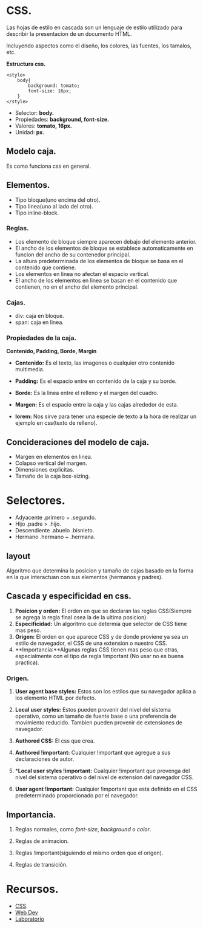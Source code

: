 # CSS.

Las hojas de estilo en cascada son un lenguaje de estilo utilizado para describir la presentacion de un documento HTML.

Incluyendo aspectos como el diseño, los colores, las fuentes, los tamalos, etc.


 **Estructura css.**
```
<style>
    body{
        background: tomato;
        font-size: 16px;
    }
</style>

```

- Selector: **body.**
- Propiedades: **background, font-size.**
- Valores: **tomato, 16px.**
- Unidad: **px.**

## Modelo caja.
 
Es como funciona css en general.

## Elementos.
- Tipo bloque(uno encima del otro).
- Tipo linea(uno al lado del otro).
- Tipo inline-block.

### Reglas.

- Los elemento de bloque siempre aparecen debajo del elemento anterior.
- El ancho de los elementos de bloque se establece automaticamente en funcion del ancho de su contenedor principal.
- La altura predeterminada de los elementos de bloque se basa en el contenido que contiene.
- Los elementos en linea no afectan el espacio vertical.
- El ancho de los elementos en linea se basan en el contenido que contienen, no en el ancho del elemento principal.

### Cajas.

- div: caja en bloque.
- span: caja en linea.

### Propiedades de la caja.
**Contenido, Padding, Borde, Margin**
- **Contenido:** Es el texto, las imagenes o cualquier otro contenido multimedia.
- **Padding:** Es el espacio entre en contenido de la caja y su borde.
- **Borde:** Es la linea entre el relleno y el margen del cuadro.
- **Margen:** Es el espacio entre la caja y las cajas alrededor de esta.

- **lorem:** Nos sirve para tener una especie de texto a la hora de realizar un ejemplo en css(texto de relleno).


## Concideraciones del modelo de caja.

- Margen en elementos en linea.
- Colapso vertical del margen.
- Dimensiones explicitas.
- Tamaño de la caja box-sizing.

# Selectores.

- Adyacente .primero + .segundo.
- Hijo .padre > .hijo.
- Descendiente .abuelo .bisnieto.
- Hermano .hermano ~ .hermana.

## layout

Algoritmo que determina la posicion y tamaño de cajas basado en la forma en la que interactuan con sus elementos (hermanos y padres).

## **Cascada y especificidad en css.**

1. **Posicion y orden:** El orden en que se declaran las reglas CSS(Siempre se agrega la regla final osea la de la ultima posicion).
2. **Especificidad:** Un algoritmo que determia que selector de CSS tiene mas peso.
3. **Origen:** El orden en que aparece CSS y de donde proviene ya sea un estilo de navegador, el CSS de una extension o nuestro CSS.
4. **Importancia:**Algunas reglas CSS tienen mas peso que otras, especialmente con el tipo de regla !important (No usar no es buena practica).

### Origen.

1. **User agent base styles:** Estos son los estilos que su navegador aplica a los elemento HTML por defecto.

2. **Local user styles:** Estos pueden provenir del nivel del sistema operativo, como un tamaño de fuente base o una preferencia de movimiento reducido. Tambien pueden provenir de extensiones de navegador.

3. **Authored CSS:** El css que crea.

4. **Authored !important:** Cualquier !important que agregue a sus declaraciones de autor.

5. ***Local user styles !important:** Cualquier !important que provenga del nivel del sistema operativo o del nivel de extension del navegador CSS.

6. **User agent !important:** Cualquier !important que esta definido en el CSS predeterminado proporcionado por el navegador.

## **Importancia.**

1. Reglas normales, como *font-size*, *background* o *color*.

2. Reglas de animacion.

3. Reglas !important(siguiendo el mismo orden que el origen).

4. Reglas de transición.


# Recursos.

- [CSS](https://cssreference.io/).
- [Web Dev](https://web.dev/learn/css/)
- [Laboratorio](https://laboratoria.github.io/css-diner/)









